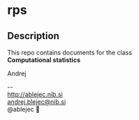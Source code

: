# rps 

## Description

This repo contains documents for the class  
**Computational statistics**

Andrej

--  
http://ablejec.nib.si  
andrej.blejec@nib.si  
@ablejec
